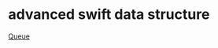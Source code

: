 # advanced  swift data structure

[Queue](advanced%20swift%20data%20structure%204d6c3dbb4e744cbd840420428d8ff20e/Queue%20bedbc4c8afc149a188588cab8a560717.md)